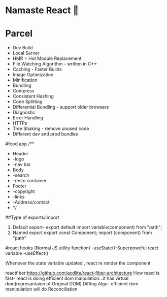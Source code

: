 # Namaste React 🚀

# Parcel

- Dev Build
- Local Server
- HMR = Hot Module Replacement
- File Watching Algorithm - written in C++
- Caching - Faster Builds
- Image Optimization
- Minification
- Bundling
- Compress
- Consistent Hashing
- Code Splitting
- Differential Bundling - support older browsers
- Diagnostic
- Error Handling
- HTTPs
- Tree Shaking - remove unused code
- Different dev and prod bundles

#food app
/\*\*

- Header
- -logo
- -nav bar
- Body
- -search
- -resto container
- Footer
- -copyright
- -links
- -Address/contact
- \*/

##Type of exports/import

1. Default export- export default <name of variable>
   import variable(component) from "path";
2. Named export
   export const Component;
   import {component} from "path"

#react hooks
(Normal JS utility function)
-useState()-Superpoweful react variable
-useEffect()

Whenever the state variable updated , react re render the component

reactfiber:https://github.com/acdlite/react-fiber-architecture
How react is fast- react is doing efficient dom maipulation...it has virtual dom(represantaion of Original DOM)
Diffing Algo- efficient dom manipulation will do
Reconciliation
